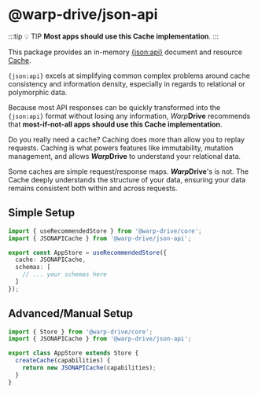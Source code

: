 # @warp-drive/json-api

:::tip 💡 TIP
**Most apps should use this Cache implementation**.
:::

This package provides an in-memory [{json:api}](https://jsonapi.org/) document and resource [Cache](/api/@warp-drive/core/types/cache/interfaces/Cache).

`{json:api}` excels at simplifying common complex problems around cache consistency 
and information density, especially in regards to relational or polymorphic data.

Because most API responses can be quickly transformed into the `{json:api}` format without losing any information, *Warp***Drive** recommends that **most-if-not-all apps should use this Cache implementation**.

Do you really need a cache? Caching does more than allow you to replay requests.
Caching is what powers features like immutability, mutation management, and allows ***Warp*Drive** to understand your relational data.

Some caches are simple request/response maps. ***Warp*Drive**'s is not. The Cache deeply understands the structure of your data, ensuring your data remains consistent both within and across requests.

## Simple Setup

```ts
import { useRecommendedStore } from '@warp-drive/core';
import { JSONAPICache } from '@warp-drive/json-api';

export const AppStore = useRecommendedStore({
  cache: JSONAPICache,
  schemas: [
    // ... your schemas here
  ]
});
```

## Advanced/Manual Setup

```ts
import { Store } from '@warp-drive/core';
import { JSONAPICache } from '@warp-drive/json-api';

export class AppStore extends Store {
  createCache(capabilities) {
    return new JSONAPICache(capabilities);
  }
}
```
